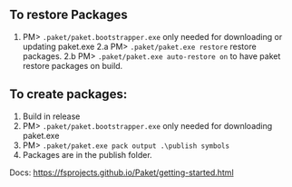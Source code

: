 ## To restore Packages
1. PM> `.paket/paket.bootstrapper.exe` only needed for downloading or updating paket.exe
2.a PM> `.paket/paket.exe restore` restore packages.
2.b PM> `.paket/paket.exe auto-restore on` to have paket restore packages on build.

## To create packages:
1. Build in release
2. PM> `.paket/paket.bootstrapper.exe` only needed for downloading paket.exe
3. PM> `.paket/paket.exe pack output .\publish symbols`
4. Packages are in the publish folder.

Docs: https://fsprojects.github.io/Paket/getting-started.html